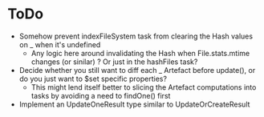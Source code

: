 # ToDo

- Somehow prevent indexFileSystem task from clearing the Hash values on _ when it's undefined
  - Any logic here around invalidating the Hash when File.stats.mtime changes (or sinilar) ? Or just in the hashFiles task?
- Decide whether you still want to diff each _ Artefact before update(), or do you just want to $set specific properties?
  - This might lend itself better to slicing the Artefact computations into tasks by avoiding a need to findOne() first
- Implement an UpdateOneResult type similar to UpdateOrCreateResult
